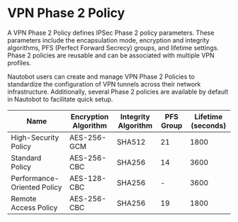 # VPN Phase 2 Policy

A VPN Phase 2 Policy defines IPSec Phase 2 policy parameters. These parameters include the encapsulation mode, encryption and integrity algorithms, PFS (Perfect Forward Secrecy) groups, and lifetime settings. Phase 2 policies are reusable and can be associated with multiple VPN profiles.

Nautobot users can create and manage VPN Phase 2 Policies to standardize the configuration of VPN tunnels across their network infrastructure. Additionally, several Phase 2 policies are available by default in Nautobot to facilitate quick setup.

| Name                        | Encryption Algorithm | Integrity Algorithm | PFS Group | Lifetime (seconds) |
|-----------------------------|--------------------|----------------------|------------|--------------------|
| High-Security Policy        | AES-256-GCM        | SHA512               | 21         | 1800               |
| Standard Policy             | AES-256-CBC        | SHA256               | 14         | 3600               |
| Performance-Oriented Policy | AES-128-CBC        | SHA256               | -          | 3600               |
| Remote Access Policy        | AES-256-CBC        | SHA256               | 19         | 1800               |
